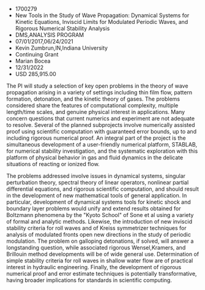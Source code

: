 
* 1700279
* New Tools in the Study of Wave Propagation: Dynamical Systems for Kinetic Equations, Inviscid Limits for Modulated Periodic Waves, and Rigorous Numerical Stability Analysis
* DMS,ANALYSIS PROGRAM
* 07/01/2017,06/24/2021
* Kevin Zumbrun,IN,Indiana University
* Continuing Grant
* Marian Bocea
* 12/31/2022
* USD 285,915.00

The PI will study a selection of key open problems in the theory of wave
propagation arising in a variety of settings including thin film flow, pattern
formation, detonation, and the kinetic theory of gases. The problems considered
share the features of computational complexity, multiple length/time scales, and
genuine physical interest in applications. Many concern questions that current
numerics and experiment are not adequate to resolve. Several of the planned
subprojects involve numerically assisted proof using scientific computation with
guaranteed error bounds, up to and including rigorous numerical proof. An
integral part of the project is the simultaneous development of a user-friendly
numerical platform, STABLAB, for numerical stability investigation, and the
systematic exploration with this platform of physical behavior in gas and fluid
dynamics in the delicate situations of reacting or ionized flow.

The problems addressed involve issues in dynamical systems, singular
perturbation theory, spectral theory of linear operators, nonlinear partial
differential equations, and rigorous scientific computation, and should result
in the development of new mathematical tools of general application. In
particular, development of dynamical systems tools for kinetic shock and
boundary layer problems would unify and extend results obtained for Boltzmann
phenomena by the "Kyoto School" of Sone et al using a variety of formal and
analytic methods. Likewise, the introduction of new inviscid stability criteria
for roll waves and of Kreiss symmetrizer techniques for analysis of modulated
fronts open new directions in the study of periodic modulation. The problem on
galloping detonations, if solved, will answer a longstanding question, while
associated rigorous Wensel,Kramers, and Brillouin method developments will be of
wide general use. Determination of simple stability criteria for roll waves in
shallow water flow are of practical interest in hydraulic engineering. Finally,
the development of rigorous numerical proof and error estimate techniques is
potentially transformative, having broader implications for standards in
scientific computing.
